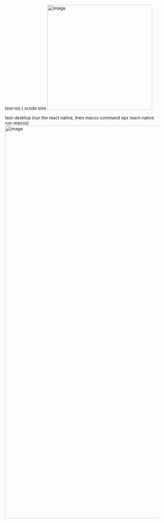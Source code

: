 test-ios ( xcode sim)
<img width="343" alt="image" src="https://github.com/user-attachments/assets/dde8b39a-ed6c-421c-9733-c473a9b07016">

test-desktop (run the react native, then macos command npx react-native run-macos)
<img width="1283" alt="image" src="https://github.com/user-attachments/assets/28c839c7-bb3c-4e84-8c3e-e3c1e4cc1e3d">

